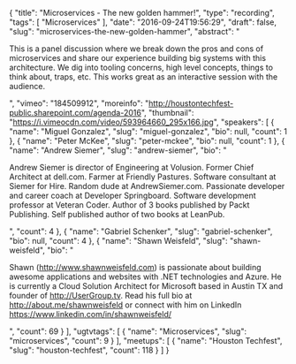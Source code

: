 {
  "title": "Microservices - The new golden hammer!",
  "type": "recording",
  "tags": [
    "Microservices"
  ],
  "date": "2016-09-24T19:56:29",
  "draft": false,
  "slug": "microservices-the-new-golden-hammer",
  "abstract": "<p>This is a panel discussion where we break down the pros and cons of microservices and share our experience building big systems with this architecture. We dig into tooling concerns, high level concepts, things to think about, traps, etc. This works great as an interactive session with the audience.</p>",
  "vimeo": "184509912",
  "moreinfo": "http://houstontechfest-public.sharepoint.com/agenda-2016",
  "thumbnail": "https://i.vimeocdn.com/video/593964660_295x166.jpg",
  "speakers": [
    {
      "name": "Miguel Gonzalez",
      "slug": "miguel-gonzalez",
      "bio": null,
      "count": 1
    },
    {
      "name": "Peter McKee",
      "slug": "peter-mckee",
      "bio": null,
      "count": 1
    },
    {
      "name": "Andrew Siemer",
      "slug": "andrew-siemer",
      "bio": "<p>Andrew Siemer is director of Engineering at Volusion. Former Chief Architect at dell.com. Farmer at Friendly Pastures. Software consultant at Siemer for Hire. Random dude at AndrewSiemer.com. Passionate developer and career coach at Developer Springboard. Software development professor at Veteran Coder. Author of 3 books published by Packt Publishing. Self published author of two books at LeanPub.</p>",
      "count": 4
    },
    {
      "name": "Gabriel Schenker",
      "slug": "gabriel-schenker",
      "bio": null,
      "count": 4
    },
    {
      "name": "Shawn Weisfeld",
      "slug": "shawn-weisfeld",
      "bio": "<p>Shawn (http://www.shawnweisfeld.com) is passionate about building awesome applications and websites with .NET technologies and Azure. He is currently a Cloud Solution Architect for Microsoft based in Austin TX and founder of http://UserGroup.tv. Read his full bio at http://about.me/shawnweisfeld or connect with him on LinkedIn https://www.linkedin.com/in/shawnweisfeld/</p>",
      "count": 69
    }
  ],
  "ugtvtags": [
    {
      "name": "Microservices",
      "slug": "microservices",
      "count": 9
    }
  ],
  "meetups": [
    {
      "name": "Houston Techfest",
      "slug": "houston-techfest",
      "count": 118
    }
  ]
}